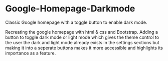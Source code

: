 # Google-Homepage-Darkmode
Classic Google homepage with a toggle button to enable dark mode.

Recreating the google homepage with html & css and Bootstrap. 
Adding a button to toggle dark mode or light mode which gives the theme control to the user
the dark and light mode already exists in the settings sections but making it into a seperate buttons makes it more accessible
and highlights its importance as a feature.
